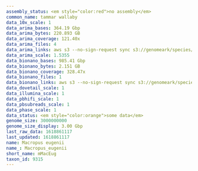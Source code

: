 ```yaml
---
assembly_status: <em style="color:red">no assembly</em>
common_name: tammar wallaby
data_10x_scale: 1
data_arima_bases: 364.19 Gbp
data_arima_bytes: 220.893 GB
data_arima_coverage: 121.40x
data_arima_files: 4
data_arima_links: aws s3 --no-sign-request sync s3://genomeark/species/Macropus_eugenii/mMacEug1/genomic_data/arima/ .<br>
data_arima_scale: 1.5355
data_bionano_bases: 985.41 Gbp
data_bionano_bytes: 2.151 GB
data_bionano_coverage: 328.47x
data_bionano_files: 1
data_bionano_links: aws s3 --no-sign-request sync s3://genomeark/species/Macropus_eugenii/mMacEug1/genomic_data/bionano/ .<br>
data_dovetail_scale: 1
data_illumina_scale: 1
data_pbhifi_scale: 1
data_pbsubreads_scale: 1
data_phase_scale: 1
data_status: <em style="color:orange">some data</em>
genome_size: 3000000000
genome_size_display: 3.00 Gbp
last_raw_data: 1618861117
last_updated: 1618861117
name: Macropus eugenii
name_: Macropus_eugenii
short_name: mMacEug
taxon_id: 9315
---
```

